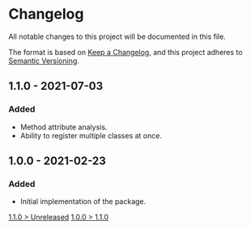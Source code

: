 # Changelog
All notable changes to this project will be documented in this file.

The format is based on [Keep a Changelog](https://keepachangelog.com/en/1.0.0/),
and this project adheres to [Semantic Versioning](https://semver.org/spec/v2.0.0.html).

## 1.1.0 - 2021-07-03
### Added
- Method attribute analysis.
- Ability to register multiple classes at once.

## 1.0.0 - 2021-02-23
### Added
- Initial implementation of the package.

[1.1.0 > Unreleased](https://github.com/grizz-it/metadata/compare/1.1.0...HEAD)
[1.0.0 > 1.1.0](https://github.com/grizz-it/metadata/compare/1.0.0...1.1.0)
